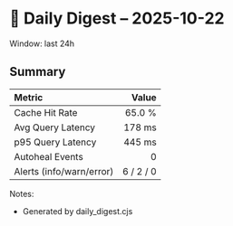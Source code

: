 # 🧾 Daily Digest – 2025-10-22
Window: last 24h

## Summary
| Metric | Value |
|:--|--:|
| Cache Hit Rate | 65.0 % |
| Avg Query Latency | 178 ms |
| p95 Query Latency | 445 ms |
| Autoheal Events | 0 |
| Alerts (info/warn/error) | 6 / 2 / 0 |

Notes:
- Generated by daily_digest.cjs
